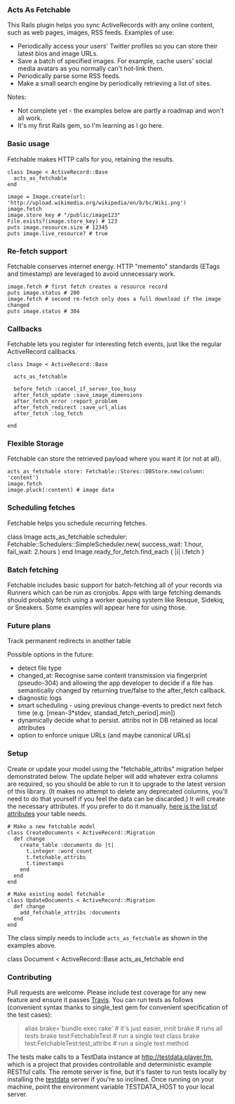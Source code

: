 ### Acts As Fetchable

This Rails plugin helps you sync ActiveRecords with any online content, such as
web pages, images, RSS feeds. Examples of use:

* Periodically access your users' Twitter profiles so you can store their
  latest bios and image URLs.
* Save a batch of specified images. For example, cache users' social media
  avatars as you normally can't hot-link them.
* Periodically parse some RSS feeds.
* Make a small search engine by periodically retrieving a list of sites.

Notes:

* Not complete yet - the examples below are partly a roadmap and won't all
  work.
* It's my first Rails gem, so I'm learning as I go here.

### Basic usage

Fetchable makes HTTP calls for you, retaining the results.

    class Image < ActiveRecord::Base
      acts_as_fetchable
    end

    image = Image.create(url: 'http://upload.wikimedia.org/wikipedia/en/b/bc/Wiki.png')
    image.fetch
    image.store_key # "/public/image123"
    File.exists?(image.store_key) # 123
    puts image.resource.size # 12345
    puts image.live_resource? # true

### Re-fetch support

Fetchable conserves internet energy. HTTP "memento" standards (ETags and
timestamp) are leveraged to avoid unnecessary work.

    image.fetch # first fetch creates a resource record
    puts image.status # 200
    image.fetch # second re-fetch only does a full download if the image changed
    puts image.status # 304

### Callbacks

Fetchable lets you register for interesting fetch events, just like the regular
ActiveRecord callbacks.

    class Image < ActiveRecord::Base

      acts_as_fetchable

      before_fetch :cancel_if_server_too_busy
      after_fetch_update :save_image_dimensions
      after_fetch_error :report_problem
      after_fetch_redirect :save_url_alias
      after_fetch :log_fetch

    end

### Flexible Storage

Fetchable can store the retrieved payload where you want it (or not at all).

    acts_as_fetchable store: Fetchable::Stores::DBStore.new(column: 'content')
    image.fetch
    image.pluck(:content) # image data

### Scheduling fetches

Fetchable helps you schedule recurring fetches.

  class Image
    acts_as_fetchable scheduler: Fetchable::Schedulers::SimpleScheduler.new(
      success_wait: 1.hour,
      fail_wait: 2.hours
    )
  end
  Image.ready\_for\_fetch.find\_each { |i| i.fetch }

### Batch fetching

Fetchable includes basic support for batch-fetching all of your records via
Runners which can be run as cronjobs. Apps with large fetching demands should
probably fetch using a worker queuing system like Resque, Sidekiq, or Sneakers.
Some examples will appear here for using those.

### Future plans

Track permanent redirects in another table

Possible options in the future:
* detect file type
* changed\_at: Recognise same content transmission via fingerprint (pseudo-304) and allowing the app developer to decide if a file has semantically changed by returning true/false to the after\_fetch callback.
* diagnostic logs
* smart scheduling - using previous change-events to predict next fetch time (e.g. [mean-3\*stdev, standad\_fetch\_period].min])
* dynamically decide what to persist. attribs not in DB retained as local attributes
* option to enforce unique URLs (and maybe canonical URLs)

### Setup

Create or update your model using the "fetchable\_attribs" migration helper demonstrated below. The update helper will add whatever extra columns are required, so you should be able to run it to upgrade to the latest version of this library. (It makes no attempt to delete any deprecated columns, you'll need to do that yourself if you feel the data can be discarded.) It will create the necessary attributes. If you prefer to do it manually, [here is the list of attributes](lib/fetchable/migration) your table needs.

    # Make a new fetchable model
    class CreateDocuments < ActiveRecord::Migration
      def change
        create_table :documents do |t|
          t.integer :word_count
          t.fetchable_attribs
          t.timestamps
        end
      end
    end

    # Make existing model fetchable
    class UpdateDocuments < ActiveRecord::Migration
      def change
        add_fetchable_attribs :documents
      end
    end

  The class simply needs to include `acts_as_fetchable` as shown in the examples above.

  class Document < ActiveRecord::Base
    acts_as_fetchable
  end

### Contributing

Pull requests are welcome. Please include test coverage for any new feature and
ensure it passes [Travis](https://travis-ci.org/playerfm/fetchable). You can
run tests as follows (convenient syntax thanks to single\_test gem for
convenient specification of the test cases):

> alias brake='bundle exec rake' # it's just easier, innit
> brake # runs all tests
> brake test:FetchableTest # run a single test class
> brake test:FetchableTest:test\_attribs # run a single test method

The tests make calls to a TestData instance at http://testdata.player.fm, which
is a project that provides controllable and deterministic example RESTful
calls. The remote server is fine, but it's faster to run tests locally by
installing the [testdata](https://github.com/playerfm/testdata) server if
you're so inclined.  Once running on your machine, point the environment
variable TESTDATA\_HOST to your local server.
